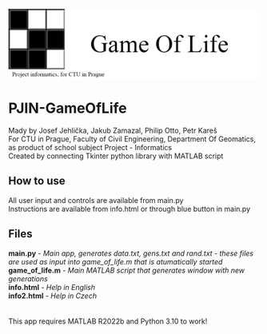 <img src="gameOfLifeBanner.png" alt="Game of Life banner"/> <br>

# PJIN-GameOfLife
Mady by Josef Jehlička, Jakub Zamazal, Philip Otto, Petr Kareš <br>
For CTU in Prague, Faculty of Civil Engineering, Department Of Geomatics, as product of school subject Project - Informatics <br>
Created by connecting Tkinter python library with MATLAB script <br>

## How to use
All user input and controls are available from main.py <br>
Instructions are available from info.html or through blue button in main.py <br>

## Files
**main.py** - _Main app, generates data.txt, gens.txt and rand.txt - these files are used as input into game_of_life.m that is atumatically started_ <br>
**game_of_life.m** - _Main MATLAB script that generates window with new generations_ <br>
**info.html** - _Help in English_ <br>
**info2.html** - _Help in Czech_ <br> <br><br>
This app requires MATLAB R2022b and Python 3.10 to work!

